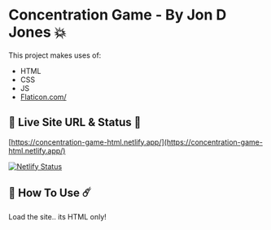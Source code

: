 # Concentration Game - By Jon D Jones 💥

This project makes uses of:

- HTML
- CSS
- JS
- [Flaticon.com/](https://www.flaticon.com/)

## 👻 Live Site URL & Status 👺

[https://concentration-game-html.netlify.app/](https://concentration-game-html.netlify.app/)

[![Netlify Status](https://api.netlify.com/api/v1/badges/13fd3ceb-5950-4ad7-a71b-19c8a19e248b/deploy-status)](https://app.netlify.com/sites/concentration-game-html/deploys)

## 👾 How To Use ☄️

Load the site.. its HTML only!
